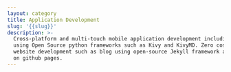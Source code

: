 ```yaml
---
layout: category
title: Application Development
slug: '{{slug}}'
description: >-
  Cross-platform and multi-touch mobile application development including iOS
  using Open Source python frameworks such as Kivy and KivyMD. Zero cost static
  website development such as blog using open-source Jekyll framework and hosted
  on github pages.
---
```


